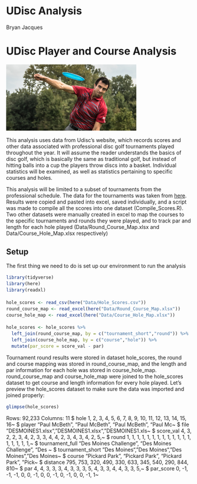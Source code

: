 UDisc Analysis
================
Bryan Jacques

# UDisc Player and Course Analysis

<img src="images\McBeth%20Throwing.jpg" style="width:70.0%" alt="Paul McBeth Throwing" />
<!-- allthingsdiscgolf.com -->

This analysis uses data from Udisc’s website, which records scores and
other data associated with professional disc golf tournaments played
throughout the year. It will assume the reader understands the basics of
disc golf, which is basically the same as traditional golf, but instead
of hitting balls into a cup the players throw discs into a basket.
Individual statistics will be examined, as well as statistics pertaining
to specific courses and holes.

This analysis will be limited to a subset of tournaments from the
professional schedule. The data for the tournaments was taken from
[here](https://udisclive.com/schedule). Results were copied and pasted
into excel, saved individually, and a script was made to compile all the
scores into one dataset (Compile\_Scores.R). Two other datasets were
manually created in excel to map the courses to the specific tournaments
and rounds they were played, and to track par and length for each hole
played (Data/Round\_Course\_Map.xlsx and Data/Course\_Hole\_Map.xlsx
respectively)

## Setup

The first thing we need to do is set up our environment to run the
analysis

``` r
library(tidyverse)
library(here)
library(readxl)

hole_scores <- read_csv(here("Data/Hole_Scores.csv"))
round_course_map <- read_excel(here("Data/Round_Course_Map.xlsx"))
course_hole_map <- read_excel(here("Data/Course_Hole_Map.xlsx"))

hole_scores <- hole_scores %>% 
  left_join(round_course_map, by = c("tournament_short","round")) %>% 
  left_join(course_hole_map, by = c("course","hole")) %>% 
  mutate(par_score = score_val - par)
```

Tournament round results were stored in dataset hole\_scores, the round
and course mapping was stored in round\_course\_map, and the length and
par information for each hole was stored in course\_hole\_map.
round\_course\_map and course\_hole\_map were joined to the hole\_scores
dataset to get course and length information for every hole played.
Let’s preview the hole\_scores dataset to make sure the data was
imported and joined properly:

``` r
glimpse(hole_scores)
```

Rows: 92,233 Columns: 11 $ hole <dbl> 1, 2, 3, 4, 5, 6, 7, 8, 9, 10, 11,
12, 13, 14, 15, 16\~ $ player <chr> “Paul McBeth”, “Paul McBeth”, “Paul
McBeth”, “Paul Mc\~ $ file
<chr>”DESMOINES1.xlsx“,”DESMOINES1.xlsx“,”DESMOINES1.xls\~ $ score\_val
<dbl> 4, 3, 2, 2, 3, 4, 2, 3, 3, 4, 4, 2, 3, 4, 3, 4, 2, 5,\~ $ round
<dbl> 1, 1, 1, 1, 1, 1, 1, 1, 1, 1, 1, 1, 1, 1, 1, 1, 1, 1,\~ $
tournament\_full <chr> “Des Moines Challenge”, “Des Moines Challenge”,
“Des \~ $ tournament\_short <chr>”Des Moines“,”Des Moines“,”Des
Moines“,”Des Moines\~ $ course <chr> “Pickard Park”, “Pickard Park”,
“Pickard Park”, "Pick\~ $ distance <dbl> 795, 753, 320, 490, 330, 633,
345, 540, 290, 844, 810\~ $ par <dbl> 4, 4, 3, 3, 3, 4, 3, 3, 3, 5, 4,
3, 3, 4, 4, 3, 3, 5,\~ $ par\_score <dbl> 0, -1, -1, -1, 0, 0, -1, 0, 0,
-1, 0, -1, 0, 0, -1, 1\~
